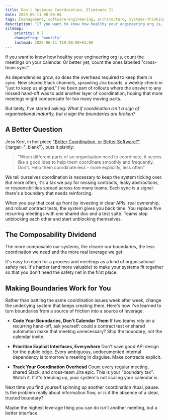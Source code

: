 ```yaml
---
title: Don't Optimise Coordination, Eliminate It
date: 2025-06-11 08:00:00
tags: [management, software-engineering, architecture, systems-thinking]
description: "If you want to know how healthy your engineering org is, count the meetings on your calendar. Or better yet, count the ones labelled 'cross-team sync'. As dependencies grow, so does the overhead required to keep them in sync. New shared Slack channels, sprawling Jira boards, a weekly check-in 'just to keep us aligned.' I've been part of rollouts where the answer to any missed hand-off was to add another layer of coordination, hoping that more meetings might compensate for too many moving parts. But lately, I've started asking: What if coordination isn't a sign of organisational maturity, but a sign the boundaries are broken?"
sitemap:
    priority: 0.7
    changefreq: 'monthly'
    lastmod: 2025-06-11 T19:00:00+01:00
---
```


If you want to know how healthy your engineering org is, count the meetings on your calendar. Or better yet, count the ones labelled "cross-team sync".

As dependencies grow, so does the overhead required to keep them in sync. New shared Slack channels, sprawling Jira boards, a weekly check-in "just to keep us aligned." I've been part of rollouts where the answer to any missed hand-off was to add another layer of coordination, hoping that more meetings might compensate for too many moving parts.

But lately, I've started asking: _What if coordination isn't a sign of organisational maturity, but a sign the boundaries are broken?_

## A Better Question

Jess Kerr, in her piece ["Better Coordination, or Better Software?"](https://jessitron.com/2021/08/02/better-coordination-or-better-software/){:target="_blank"}, puts it plainly:

> "When different parts of an organisation need to coordinate, it seems like a good idea to help them coordinate smoothly and frequently. Don't. Help them coordinate less - more explicitly, less often"

We tell ourselves coordination is necessary to keep the system ticking over. But more often, it's a tax we pay for missing contracts, leaky abstractions, or responsibilities spread across too many teams. Each sync is a signal: there's a boundary that needs reinforcing.

When you pay that cost up front by investing in clear APIs, real ownership, and robust contract tests, the system gives you back time. You replace five recurring meetings with one shared doc and a test suite. Teams stop unblocking each other and start unblocking themselves.

## The Composability Dividend

The more composable our systems, the clearer our boundaries, the less coordination we need and the more real leverage we get.

It's easy to reach for a process and meetings as a kind of organisational safety net. It's harder (and more valuable) to make your systems fit together so that you don't need the safety net in the first place.

## Making Boundaries Work for You

Rather than battling the same coordination issues week after week, change the underlying system that keeps creating them. Here's how I've learned to turn boundaries from a source of friction into a source of leverage:

- **Code Your Boundaries, Don't Calendar Them** If two teams rely on a recurring hand-off, ask yourself: could a contract test or shared automation make that meeting unnecessary? Ship the boundary, not the calendar invite.

- **Prioritise Explicit Interfaces, Everywhere** Don't save good API design for the public edge. Every ambiguous, undocumented internal dependency is tomorrow's meeting in disguise. Make contracts explicit.

- **Track Your Coordination Overhead** Count every regular meeting, shared Slack, and cross-team Jira epic. This is your "boundary tax". Watch it. If it's trending up, your system's not scaling your calendar is.

Next time you find yourself spinning up another coordination ritual, pause. Is the problem really about information flow, or is it the absence of a clear, trusted boundary?

Maybe the highest leverage thing you can do isn't another meeting, but a better interface.
